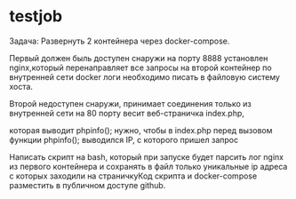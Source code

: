 # testjob
Задача:
Развернуть 2 контейнера через docker-compose.

Первый должен быль доступен снаружи на порту 8888 установлен nginx,который перенаправляет все запросы на второй контейнер по внутренней сети docker логи необходимо писать в файловую систему хоста.

Второй недоступен снаружи, принимает соединения только из внутренней сети на 80 порту весит веб-страничка index.php,

которая выводит phpinfo(); нужно, чтобы в index.php перед вызовом функции phpinfo(); выводился IP, с которого пришел запрос 

Написать скрипт на bash, который при запуске будет парсить лог nginx из первого контейнера и сохранять в файл только уникальные ip адреса с которых заходили на страничкуКод скрипта и docker-compose разместить в публичном доступе github.





